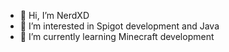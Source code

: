 - 👋 Hi, I’m NerdXD
- 👀 I’m interested in Spigot development and Java
- 🌱 I’m currently learning Minecraft development

<!---
NerdXD/NerdXD is a ✨ special ✨ repository because its `README.md` (this file) appears on your GitHub profile.
You can click the Preview link to take a look at your changes.
--->
